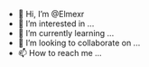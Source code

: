 - 👋 Hi, I’m @Elmexr
- 👀 I’m interested in ...
- 🌱 I’m currently learning ...
- 💞️ I’m looking to collaborate on ...
- 📫 How to reach me ...

<!---
Elmexr/Elmexr is a ✨ special ✨ repository because its `README.md` (this file) appears on your GitHub profile.
You can click the Preview link to take a look at your changes.
--->
